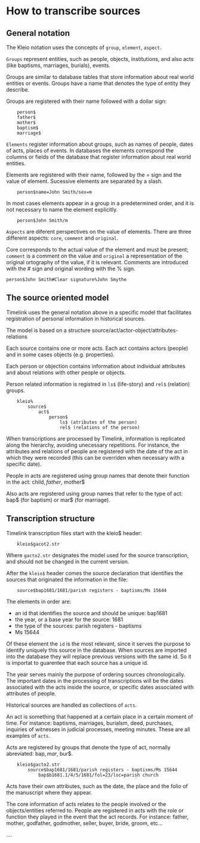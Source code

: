 # How to transcribe sources #

## General notation ##

The Kleio notation uses the concepts of `group`, `element`, `aspect`.

`Groups` represent entities, such as people, objects, institutions, and also acts (like baptisms, marriages, burials), events. 

Groups are similar to database tables that store information about real world entities or events. Groups have a name that denotes the type of entity they describe.

Groups are registered with their name followed with a dollar sign:

        person$
        father$
        mother$
        baptism$
        marriage$

`Elements` register information about groups, such as names of people, dates of acts, places of events. In databases the elements correspond the columns or fields of the database that register information about real world entities. 

Elements are registered with their name, followed by the = sign and the value of element. Sucessive elements are separated by a slash.

        person$name=John Smith/sex=m

In most cases elements appear in a group in a predetermined order, and it is not necessary to name the element explicitly.

        person$John Smith/m

`Aspects` are diferent perspectives on the value of elements. There are three different aspects: `core`, `comment` and `original`. 

Core corresponds to the actual value of the element and must be present; `comment` is a comment on the value and `original` a representation of the original ortography of the value, if it is relevant. Comments are introduced with the # sign and original wording with the % sign.

    person$John Smith#Clear signature%John Smythe

## The source oriented model ##

Timelink uses the general notation above in a specific model that facilitates registration of personal information in historical sources. 

The model is based on a structure source/act/actor-object/attributes-relations

Each source contains one or more acts. Each act contains actors (people) and in some cases objects (e.g. properties).

Each person or objection contains information about individual attributes and about relations with other people or objects.


Person related information is registred in `ls$` (life-story) and `rel$` (relation) groups.

        kleio%
            source$
                act$
                    person$
                        ls$ (atributes of the person)
                        rel$ (relations of the person)

       

When transcriptions are processed by Timelink, information is replicated along the hierarchy, avoiding unecessary repetitions. For instance, the attributes and relations of people are registered with the date of the act in which they were recorded (this can be overriden when necessary with a specific date). 

People in acts are registered using group names that denote their function in the act: child$, father$, mother$

Also acts are registered using group names that refer to the type of act: bap$ (for baptism) or mar$ (for marriage).

## Transcription structure ##

Timelink transcription files start with the kleio$ header:

        kleio$gacot2.str

Where `gacto2.str` designates the model used for the source transcription, and should not be changed in the current version.

After the `kleio$` header comes the source declaration that identifies the sources that originated the information in the file:

        source$bap1681/1681/parish registers - baptisms/Ms 15644

The elements in order are: 
* an id that identifies the source and should be unique: bap1681
* the year, or a base year for the source: 1681
* the type of the sources: parish registers - baptisms
* Ms 15644

Of these element the `id` is the most relevant, since it serves the purpose to identify uniquely this source in the database. When sources are imported into the database they will replace previous versions with the same id. So it is importat to guarentee that each source has a unique id.

The year serves mainly the purpose of ordering sources chronologically. The important dates in the processing of transcriptions will be the dates associated with the acts inside the source, or specific dates associated with attributes of people. 

Historical sources are handled as collections of `acts`. 

An act is something that happened at a certain place in a certain moment of time. For instance: baptisms, marriages, burialsm, deed, purchases, inquiries of witnesses in judicial processes, meeting minutes. These are all examples of `acts`. 

Acts are registered by groups that denote the type of act, normally abreviated: bap$, mar$, bur$.

        kleio$gacto2.str
            source$bap1681/1681/parish registers - baptisms/Ms 15644  
                bap$b1681.1/4/5/1681/fol=23/loc=parish church


Acts have their own attributes, such as the date, the place and the folio of the manuscript where they appear.

The core information of acts relates to the people involved or the objects/entities referred to. People are registered in acts with the role or function they played in the event that the act records. For instance: father, mother, godfather, godmother, seller, buyer, bride, groom, etc... 

....